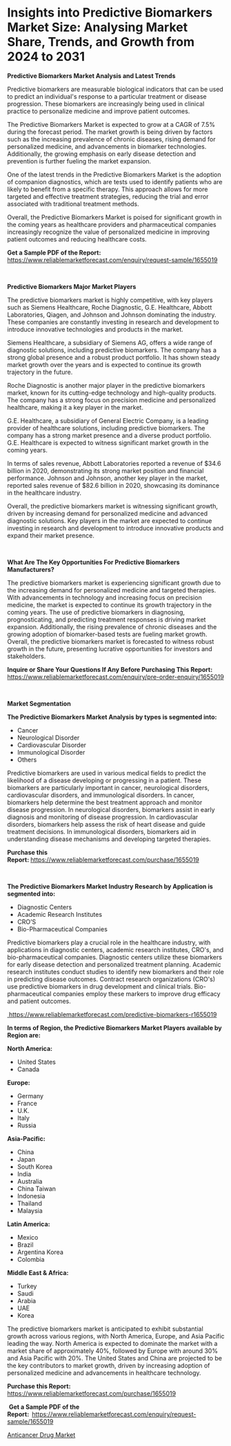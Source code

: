<p><h1>Insights into Predictive Biomarkers Market Size: Analysing Market Share, Trends, and Growth from 2024 to 2031</h1></p><p><strong>Predictive Biomarkers Market Analysis and Latest Trends</strong></p>
<p><p>Predictive biomarkers are measurable biological indicators that can be used to predict an individual's response to a particular treatment or disease progression. These biomarkers are increasingly being used in clinical practice to personalize medicine and improve patient outcomes.</p><p>The Predictive Biomarkers Market is expected to grow at a CAGR of 7.5% during the forecast period. The market growth is being driven by factors such as the increasing prevalence of chronic diseases, rising demand for personalized medicine, and advancements in biomarker technologies. Additionally, the growing emphasis on early disease detection and prevention is further fueling the market expansion.</p><p>One of the latest trends in the Predictive Biomarkers Market is the adoption of companion diagnostics, which are tests used to identify patients who are likely to benefit from a specific therapy. This approach allows for more targeted and effective treatment strategies, reducing the trial and error associated with traditional treatment methods.</p><p>Overall, the Predictive Biomarkers Market is poised for significant growth in the coming years as healthcare providers and pharmaceutical companies increasingly recognize the value of personalized medicine in improving patient outcomes and reducing healthcare costs.</p></p>
<p><strong>Get a Sample PDF of the Report:&nbsp;</strong> <a href="https://www.reliablemarketforecast.com/enquiry/request-sample/1655019">https://www.reliablemarketforecast.com/enquiry/request-sample/1655019</a></p>
<p>&nbsp;</p>
<p><strong>Predictive Biomarkers Major Market Players</strong></p>
<p><p>The predictive biomarkers market is highly competitive, with key players such as Siemens Healthcare, Roche Diagnostic, G.E. Healthcare, Abbott Laboratories, Qiagen, and Johnson and Johnson dominating the industry. These companies are constantly investing in research and development to introduce innovative technologies and products in the market.</p><p>Siemens Healthcare, a subsidiary of Siemens AG, offers a wide range of diagnostic solutions, including predictive biomarkers. The company has a strong global presence and a robust product portfolio. It has shown steady market growth over the years and is expected to continue its growth trajectory in the future.</p><p>Roche Diagnostic is another major player in the predictive biomarkers market, known for its cutting-edge technology and high-quality products. The company has a strong focus on precision medicine and personalized healthcare, making it a key player in the market.</p><p>G.E. Healthcare, a subsidiary of General Electric Company, is a leading provider of healthcare solutions, including predictive biomarkers. The company has a strong market presence and a diverse product portfolio. G.E. Healthcare is expected to witness significant market growth in the coming years.</p><p>In terms of sales revenue, Abbott Laboratories reported a revenue of $34.6 billion in 2020, demonstrating its strong market position and financial performance. Johnson and Johnson, another key player in the market, reported sales revenue of $82.6 billion in 2020, showcasing its dominance in the healthcare industry.</p><p>Overall, the predictive biomarkers market is witnessing significant growth, driven by increasing demand for personalized medicine and advanced diagnostic solutions. Key players in the market are expected to continue investing in research and development to introduce innovative products and expand their market presence.</p></p>
<p>&nbsp;</p>
<p><strong>What Are The Key Opportunities For Predictive Biomarkers Manufacturers?</strong></p>
<p><p>The predictive biomarkers market is experiencing significant growth due to the increasing demand for personalized medicine and targeted therapies. With advancements in technology and increasing focus on precision medicine, the market is expected to continue its growth trajectory in the coming years. The use of predictive biomarkers in diagnosing, prognosticating, and predicting treatment responses is driving market expansion. Additionally, the rising prevalence of chronic diseases and the growing adoption of biomarker-based tests are fueling market growth. Overall, the predictive biomarkers market is forecasted to witness robust growth in the future, presenting lucrative opportunities for investors and stakeholders.</p></p>
<p><strong>Inquire or Share Your Questions If Any Before Purchasing This Report:</strong> <a href="https://www.reliablemarketforecast.com/enquiry/pre-order-enquiry/1655019">https://www.reliablemarketforecast.com/enquiry/pre-order-enquiry/1655019</a></p>
<p>&nbsp;</p>
<p><strong>Market Segmentation</strong></p>
<p><strong>The Predictive Biomarkers Market Analysis by types is segmented into:</strong></p>
<p><ul><li>Cancer</li><li>Neurological Disorder</li><li>Cardiovascular Disorder</li><li>Immunological Disorder</li><li>Others</li></ul></p>
<p><p>Predictive biomarkers are used in various medical fields to predict the likelihood of a disease developing or progressing in a patient. These biomarkers are particularly important in cancer, neurological disorders, cardiovascular disorders, and immunological disorders. In cancer, biomarkers help determine the best treatment approach and monitor disease progression. In neurological disorders, biomarkers assist in early diagnosis and monitoring of disease progression. In cardiovascular disorders, biomarkers help assess the risk of heart disease and guide treatment decisions. In immunological disorders, biomarkers aid in understanding disease mechanisms and developing targeted therapies.</p></p>
<p><strong>Purchase this Report:&nbsp;</strong><a href="https://www.reliablemarketforecast.com/purchase/1655019">https://www.reliablemarketforecast.com/purchase/1655019</a></p>
<p>&nbsp;</p>
<p><strong>The Predictive Biomarkers Market Industry Research by Application is segmented into:</strong></p>
<p><ul><li>Diagnostic Centers</li><li>Academic Research Institutes</li><li>CRO’S</li><li>Bio-Pharmaceutical Companies</li></ul></p>
<p><p>Predictive biomarkers play a crucial role in the healthcare industry, with applications in diagnostic centers, academic research institutes, CRO's, and bio-pharmaceutical companies. Diagnostic centers utilize these biomarkers for early disease detection and personalized treatment planning. Academic research institutes conduct studies to identify new biomarkers and their role in predicting disease outcomes. Contract research organizations (CRO's) use predictive biomarkers in drug development and clinical trials. Bio-pharmaceutical companies employ these markers to improve drug efficacy and patient outcomes.</p></p>
<p><a href="https://www.reliablemarketforecast.com/predictive-biomarkers-r1655019">&nbsp;https://www.reliablemarketforecast.com/predictive-biomarkers-r1655019</a></p>
<p><strong>In terms of Region, the Predictive Biomarkers Market Players available by Region are:</strong></p>
<p>
    <p> <strong> North America: </strong>
        <ul>
            <li>United States</li>
            <li>Canada</li>
        </ul>
        </p> 
    <p> <strong> Europe: </strong>
        <ul>
            <li>Germany</li>
            <li>France</li>
            <li>U.K.</li>
            <li>Italy</li>
            <li>Russia</li>
        </ul>
        </p> 
    <p> <strong> Asia-Pacific: </strong>
        <ul>
            <li>China</li>
            <li>Japan</li>
            <li>South Korea</li>
            <li>India</li>
            <li>Australia</li>
            <li>China Taiwan</li>
            <li>Indonesia</li>
            <li>Thailand</li>
            <li>Malaysia</li>
        </ul>
        </p> 
    <p> <strong> Latin America: </strong>
        <ul>
            <li>Mexico</li>
            <li>Brazil</li>
            <li>Argentina Korea</li>
            <li>Colombia</li>
        </ul>
        </p> 
    <p> <strong> Middle East & Africa: </strong>
        <ul>
            <li>Turkey</li>
            <li>Saudi</li>
            <li>Arabia</li>
            <li>UAE</li>
            <li>Korea</li>
        </ul>
    </p>
    </p>
<p><p>The predictive biomarkers market is anticipated to exhibit substantial growth across various regions, with North America, Europe, and Asia Pacific leading the way. North America is expected to dominate the market with a market share of approximately 40%, followed by Europe with around 30% and Asia Pacific with 20%. The United States and China are projected to be the key contributors to market growth, driven by increasing adoption of personalized medicine and advancements in healthcare technology.</p></p>
<p><strong>Purchase this Report: </strong><a href="https://www.reliablemarketforecast.com/purchase/1655019">https://www.reliablemarketforecast.com/purchase/1655019</a></p>
<p>&nbsp;<strong>Get a Sample PDF of the Report:&nbsp;&nbsp;</strong><a href="https://www.reliablemarketforecast.com/enquiry/request-sample/1655019">https://www.reliablemarketforecast.com/enquiry/request-sample/1655019</a></p>
<p><strong></strong></p>
<p><p><a href="https://github.com/gulaimolin/Market-Research-Report-List-6/blob/main/anticancer-drug-market.md">Anticancer Drug Market</a></p></p>